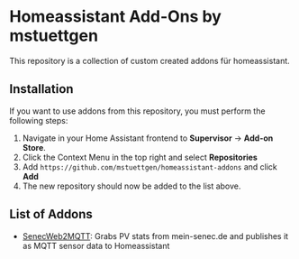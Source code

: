 # Homeassistant Add-Ons by mstuettgen

This repository is a collection of custom created addons für homeassistant.

## Installation

If you want to use addons from this repository, you must perform the following steps:

1. Navigate in your Home Assistant frontend to **Supervisor** -> **Add-on Store**.
2. Click the Context Menu in the top right and select **Repositories**
3. Add `https://github.com/mstuettgen/homeassistant-addons` and click **Add**
4. The new repository should now be added to the list above.

## List of Addons

* [SenecWeb2MQTT](senecweb2mqtt/README.md): Grabs PV stats from mein-senec.de and publishes it as MQTT sensor data to Homeassistant
